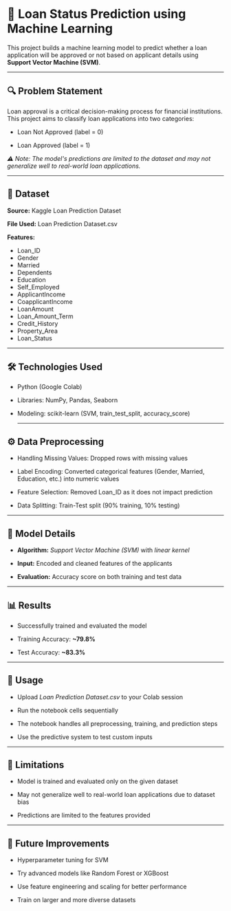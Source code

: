 # 🏦 Loan Status Prediction using Machine Learning

This project builds a machine learning model to predict whether a loan application will be approved or not based on applicant details using **Support Vector Machine (SVM)**.

---

## 🔍 Problem Statement

Loan approval is a critical decision-making process for financial institutions. This project aims to classify loan applications into two categories:

* Loan Not Approved (label = 0)

* Loan Approved (label = 1)

*⚠️ Note: The model's predictions are limited to the dataset and may not generalize well to real-world loan applications.*

---

## 📁 Dataset

**Source:** Kaggle Loan Prediction Dataset

**File Used:** Loan Prediction Dataset.csv

**Features:** 
  * Loan_ID 
  * Gender 
  * Married 
  * Dependents 
  * Education 
  * Self_Employed
  * ApplicantIncome 
  * CoapplicantIncome
  * LoanAmount 
  * Loan_Amount_Term 
  * Credit_History 
  * Property_Area
  * Loan_Status

---

## 🛠️ Technologies Used

* Python (Google Colab)

* Libraries: NumPy, Pandas, Seaborn

* Modeling: scikit-learn (SVM, train_test_split, accuracy_score)

  ---

## ⚙️ Data Preprocessing

* Handling Missing Values: Dropped rows with missing values

* Label Encoding: Converted categorical features (Gender, Married, Education, etc.) into numeric values

* Feature Selection: Removed Loan_ID as it does not impact prediction

* Data Splitting: Train-Test split (90% training, 10% testing)

---

## 🤖 Model Details

* **Algorithm:** *Support Vector Machine (SVM)* with *linear kernel*

* **Input:** Encoded and cleaned features of the applicants

* **Evaluation:** Accuracy score on both training and test data

---

## 📊 Results

* Successfully trained and evaluated the model

* Training Accuracy: **~79.8%**

* Test Accuracy: **~83.3%**

---

## 🧪 Usage

* Upload *Loan Prediction Dataset.csv* to your Colab session

* Run the notebook cells sequentially

* The notebook handles all preprocessing, training, and prediction steps

* Use the predictive system to test custom inputs

---

## 🚧 Limitations

* Model is trained and evaluated only on the given dataset

* May not generalize well to real-world loan applications due to dataset bias

* Predictions are limited to the features provided

---

## 🔮 Future Improvements

* Hyperparameter tuning for SVM

* Try advanced models like Random Forest or XGBoost

* Use feature engineering and scaling for better performance

* Train on larger and more diverse datasets

